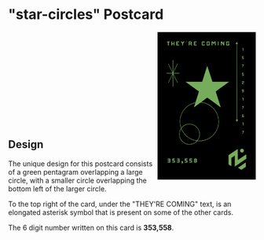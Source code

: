 # "star-circles" Postcard

<img align="right" src="https://github.com/junk-shop/they-are-coming/blob/main/postcards/star-circles-edited.png" width="200" height="300"/>

<br>
<br>
<br>
<br>
<br>
<br>
<br>
<br>
<br>
<br>
<br>

## Design

The unique design for this postcard consists of a green pentagram overlapping a large circle, with a smaller circle overlapping the bottom left of the larger circle.

To the top right of the card, under the "THEY'RE COMING" text, is an elongated asterisk symbol that is present on some of the other cards.

The 6 digit number written on this card is **353,558**.